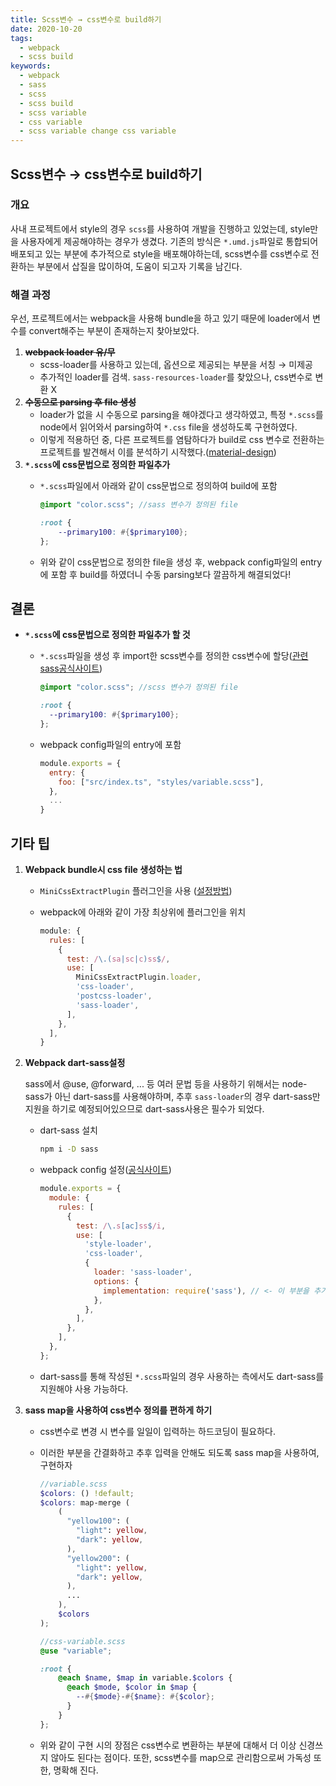 ```yaml
---
title: Scss변수 → css변수로 build하기
date: 2020-10-20
tags:
  - webpack
  - scss build
keywords:
  - webpack
  - sass
  - scss
  - scss build
  - scss variable
  - css variable
  - scss variable change css variable
---
```


## Scss변수 → css변수로 build하기

### 개요

사내 프로젝트에서 style의 경우 `scss`를 사용하여 개발을 진행하고 있었는데, style만을 사용자에게 제공해야하는 경우가 생겼다. 기존의 방식은 `*.umd.js`파일로 통합되어 배포되고 있는 부분에 추가적으로 style을 배포해야하는데, scss변수를 css변수로 전환하는 부분에서 삽질을 많이하여, 도움이 되고자 기록을 남긴다.

### 해결 과정

우선, 프로젝트에서는 webpack을 사용해 bundle을 하고 있기 때문에 loader에서 변수를 convert해주는 부분이 존재하는지 찾아보았다.

1. **~~webpack loader 유/무~~**
    - scss-loader를 사용하고 있는데, 옵션으로 제공되는 부분을 서칭 → 미제공
    - 추가적인 loader를 검색. `sass-resources-loader`를 찾았으나, css변수로 변환 X
2. **~~수동으로 parsing 후 file 생성~~**
    - loader가 없을 시 수동으로 parsing을 해야겠다고 생각하였고, 특정 `*.scss`를 node에서 읽어와서 parsing하여 `*.css` file을 생성하도록 구현하였다.
    - 이렇게 적용하던 중, 다른 프로젝트를 염탐하다가 build로 css 변수로 전환하는 프로젝트를 발견해서 이를 분석하기 시작했다.([material-design](https://github.com/material-components/material-components-web/blob/master/packages/mdc-theme/_theme.scss))
3. **`*.scss`에 css문법으로 정의한 파일추가**
    - `*.scss`파일에서 아래와 같이 css문법으로 정의하여 build에 포함

      ```scss
      @import "color.scss"; //sass 변수가 정의된 file

      :root {
          --primary100: #{$primary100};
      };
      ```

    - 위와 같이 css문법으로 정의한 file을 생성 후, webpack config파일의 entry에 포함 후 build를 하였더니 수동 parsing보다 깔끔하게 해결되었다!

## 결론

- **`*.scss`에 css문법으로 정의한 파일추가 할 것**
  - `*.scss`파일을 생성 후 import한 scss변수를 정의한 css변수에 할당([관련 sass공식사이트](https://sass-lang.com/documentation/breaking-changes/css-vars))

    ```scss
    @import "color.scss"; //scss 변수가 정의된 file

    :root {
      --primary100: #{$primary100};
    };
    ```

  - webpack config파일의 entry에 포함
  
    ```javascript
    module.exports = {
      entry: {
        foo: ["src/index.ts", "styles/variable.scss"],
      },
      ...
    }
    ```

## 기타 팁

1. **Webpack bundle시 css file 생성하는 법**
    - `MiniCssExtractPlugin` 플러그인을 사용 ([설정방법](https://webpack.js.org/plugins/mini-css-extract-plugin/))
    - webpack에 아래와 같이 가장 최상위에 플러그인을 위치

      ```javascript
      module: {
        rules: [
          {
            test: /\.(sa|sc|c)ss$/,
            use: [
              MiniCssExtractPlugin.loader,
              'css-loader',
              'postcss-loader',
              'sass-loader',
            ],
          },
        ],
      }
      ```

2. **Webpack dart-sass설정**

    sass에서 @use, @forward, ... 등 여러 문법 등을 사용하기 위해서는 node-sass가 아닌 dart-sass를 사용해야하며, 추후 `sass-loader`의 경우 dart-sass만 지원을 하기로 예정되어있으므로 dart-sass사용은 필수가 되었다.

    - dart-sass 설치

      ```bash
      npm i -D sass
      ```

    - webpack config 설정([공식사이트](https://webpack.js.org/loaders/sass-loader/#implementation))

      ```javascript
      module.exports = {
        module: {
          rules: [
            {
              test: /\.s[ac]ss$/i,
              use: [
                'style-loader',
                'css-loader',
                {
                  loader: 'sass-loader',
                  options: {
                    implementation: require('sass'), // <- 이 부분을 추가하면 된다.
                  },
                },
              ],
            },
          ],
        },
      };
      ```

    - dart-sass를 통해 작성된 `*.scss`파일의 경우 사용하는 측에서도 dart-sass를 지원해야 사용 가능하다.

3. **sass map을 사용하여 css변수 정의를 편하게 하기**
    - css변수로 변경 시 변수를 일일이 입력하는 하드코딩이 필요하다.
    - 이러한 부분을 간결화하고 추후 입력을 안해도 되도록 sass map을 사용하여, 구현하자

      ```scss
      //variable.scss
      $colors: () !default;
      $colors: map-merge (
          (
            "yellow100": (
              "light": yellow,
              "dark": yellow,
            ),
            "yellow200": (
              "light": yellow,
              "dark": yellow,
            ),
            ...
          ),
          $colors
      );
      ```

      ```scss
      //css-variable.scss
      @use "variable";

      :root {
          @each $name, $map in variable.$colors {
            @each $mode, $color in $map {
              --#{$mode}-#{$name}: #{$color};
            }
          }
      };
      ```

    - 위와 같이 구현 시의 장점은 css변수로 변환하는 부분에 대해서 더 이상 신경쓰지 않아도 된다는 점이다. 또한, scss변수를 map으로 관리함으로써 가독성 또한, 명확해 진다.
